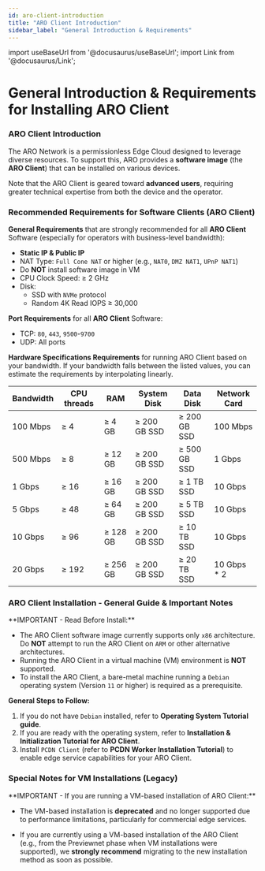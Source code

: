 ```yaml
---
id: aro-client-introduction
title: "ARO Client Introduction"
sidebar_label: "General Introduction & Requirements"
---
```

import useBaseUrl from '@docusaurus/useBaseUrl';
import Link from '@docusaurus/Link';

# General Introduction & Requirements for Installing ARO Client

### ARO Client Introduction

The ARO Network is a permissionless Edge Cloud designed to leverage diverse resources. To support this, ARO provides a **software image** (the **ARO Client**) that can be installed on various devices.

Note that the ARO Client is geared toward **advanced users**, requiring greater technical expertise from both the device and the operator. 

### Recommended Requirements for Software Clients (ARO Client)

**General Requirements** that are strongly recommended for all **ARO Client** Software (especially for operators with business-level bandwidth):

- **Static IP & Public IP**
- NAT Type: `Full Cone NAT` or higher (e.g., `NAT0`, `DMZ NAT1`, `UPnP NAT1`)
- Do **NOT** install software image in VM
- CPU Clock Speed: ≥ 2 GHz
- Disk:
	- SSD with `NVMe` protocol
	- Random 4K Read IOPS ≥ 30,000

**Port Requirements** for all **ARO Client** Software:

- TCP: `80`, `443`, `9500`-`9700`
- UDP: All ports  

**Hardware Specifications Requirements** for running ARO Client based on your bandwidth. If your bandwidth falls between the listed values, you can estimate the requirements by interpolating linearly.


| Bandwidth  | CPU threads | RAM       | System Disk      | Data Disk        |  Network Card |
|------------|----------|--------------|------------------|------------------|---------------|
| 100 Mbps   | ≥ 4      | ≥ 4 GB         | ≥ 200 GB SSD      | ≥ 200 GB SSD      |  100 Mbps     |
| 500 Mbps   | ≥ 8     | ≥ 12 GB         | ≥ 200 GB SSD     | ≥ 500 GB SSD     |   1 Gbps    |
| 1 Gbps     | ≥ 16     | ≥ 16 GB      | ≥ 200 GB SSD     | ≥ 1 TB SSD       |   10 Gbps   |
| 5 Gbps     | ≥ 48     | ≥ 64 GB      | ≥ 200 GB SSD     | ≥ 5 TB SSD       |   10 Gbps   |
| 10 Gbps    | ≥ 96     | ≥ 128 GB     | ≥ 200 GB SSD     | ≥ 10 TB SSD      |   10 Gbps   |
| 20 Gbps    | ≥ 192     | ≥ 256 GB     | ≥ 200 GB SSD     | ≥ 20 TB SSD      | 10 Gbps * 2   |


### ARO Client Installation - General Guide & Important Notes

<p style={{color: 'red'}}>**IMPORTANT - Read Before Install:**</p>

- The ARO Client software image currently supports only `x86` architecture. Do **NOT** attempt to run the ARO Client on `ARM` or other alternative architectures.
- Running the ARO Client in a virtual machine (VM) environment is **NOT** supported.
- To install the ARO Client, a bare-metal machine running a `Debian` operating system (Version `11` or higher) is required as a prerequisite.


**General Steps to Follow:**

1. If you do not have `Debian` installed, refer to <Link to="/node-operator-guide/aro-client/aro-client-debian">**Operating System Tutorial guide**</Link>. 
2. If you are ready with the operating system, refer to <Link to="/node-operator-guide/aro-client/aro-client-installation">**Installation & Initialization Tutorial for ARO Client**</Link>.
3. Install `PCDN Client` (refer to <Link to="/node-operator-guide/aro-client/aro-client-pcdn-worker">**PCDN Worker Installation Tutorial**</Link>) to enable edge service capabilities for your ARO Client. 


### Special Notes for VM Installations (Legacy)

<p style={{color: 'red'}}>**IMPORTANT - If you are running a VM-based installation of ARO Client:**</p>

- The VM-based installation is **deprecated** and no longer supported due to performance limitations, particularly for commercial edge services.

- If you are currently using a VM-based installation of the ARO Client (e.g., from the Previewnet phase when VM installations were supported), we **strongly recommend** migrating to the new installation method as soon as possible.